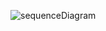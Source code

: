 
![sequenceDiagram](https://user-images.githubusercontent.com/94631276/199123292-e65db562-de42-4374-965f-a9aa3f55104e.png)
